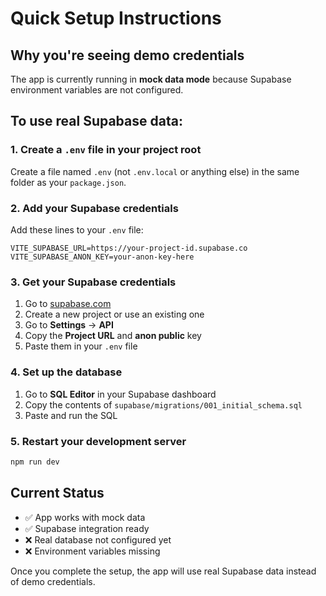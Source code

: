 # Quick Setup Instructions

## Why you're seeing demo credentials

The app is currently running in **mock data mode** because Supabase environment variables are not configured.

## To use real Supabase data:

### 1. Create a `.env` file in your project root
Create a file named `.env` (not `.env.local` or anything else) in the same folder as your `package.json`.

### 2. Add your Supabase credentials
Add these lines to your `.env` file:
```
VITE_SUPABASE_URL=https://your-project-id.supabase.co
VITE_SUPABASE_ANON_KEY=your-anon-key-here
```

### 3. Get your Supabase credentials
1. Go to [supabase.com](https://supabase.com)
2. Create a new project or use an existing one
3. Go to **Settings** → **API**
4. Copy the **Project URL** and **anon public** key
5. Paste them in your `.env` file

### 4. Set up the database
1. Go to **SQL Editor** in your Supabase dashboard
2. Copy the contents of `supabase/migrations/001_initial_schema.sql`
3. Paste and run the SQL

### 5. Restart your development server
```bash
npm run dev
```

## Current Status
- ✅ App works with mock data
- ✅ Supabase integration ready
- ❌ Real database not configured yet
- ❌ Environment variables missing

Once you complete the setup, the app will use real Supabase data instead of demo credentials.
